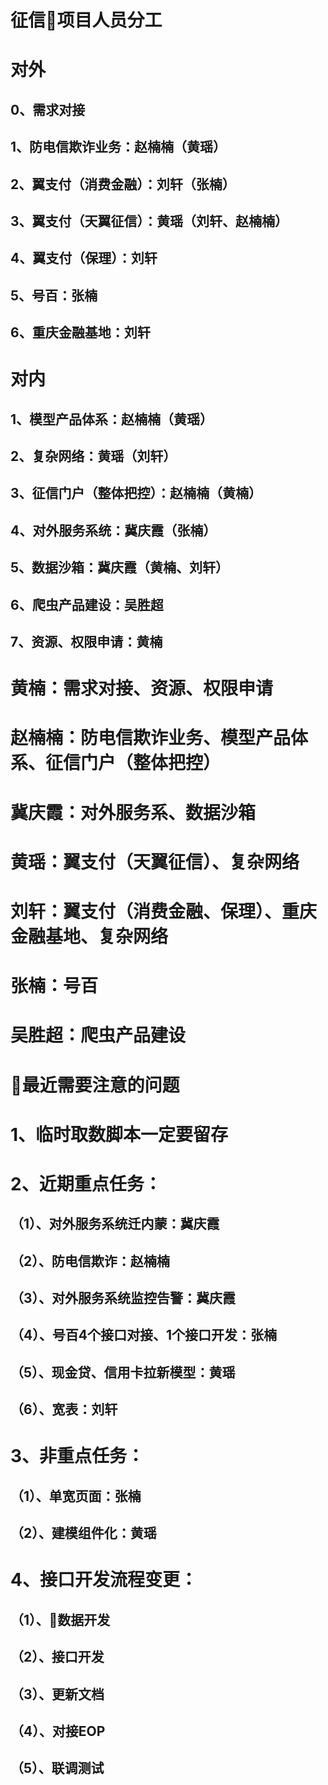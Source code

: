 征信项目人员分工
=
# 对外
## 0、需求对接
## 1、防电信欺诈业务：赵楠楠（黄瑶）
## 2、翼支付（消费金融）：刘轩（张楠）
## 3、翼支付（天翼征信）：黄瑶（刘轩、赵楠楠）
## 4、翼支付（保理）：刘轩
## 5、号百：张楠
## 6、重庆金融基地：刘轩
# 对内
## 1、模型产品体系：赵楠楠（黄瑶）
## 2、复杂网络：黄瑶（刘轩）
## 3、征信门户（整体把控）：赵楠楠（黄楠）
## 4、对外服务系统：冀庆霞（张楠）
## 5、数据沙箱：冀庆霞（黄楠、刘轩）
## 6、爬虫产品建设：吴胜超
## 7、资源、权限申请：黄楠

# 黄楠：需求对接、资源、权限申请
# 赵楠楠：防电信欺诈业务、模型产品体系、征信门户（整体把控）
# 冀庆霞：对外服务系、数据沙箱
# 黄瑶：翼支付（天翼征信）、复杂网络
# 刘轩：翼支付（消费金融、保理）、重庆金融基地、复杂网络
# 张楠：号百
# 吴胜超：爬虫产品建设

最近需要注意的问题
=
# 1、临时取数脚本一定要留存
# 2、近期重点任务：
## （1）、对外服务系统迁内蒙：冀庆霞
## （2）、防电信欺诈：赵楠楠
## （3）、对外服务系统监控告警：冀庆霞
## （4）、号百4个接口对接、1个接口开发：张楠
## （5）、现金贷、信用卡拉新模型：黄瑶
## （6）、宽表：刘轩
# 3、非重点任务：
## （1）、单宽页面：张楠
## （2）、建模组件化：黄瑶
# 4、接口开发流程变更：
## （1）、数据开发
## （2）、接口开发
## （3）、更新文档
## （4）、对接EOP
## （5）、联调测试